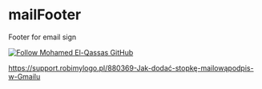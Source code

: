 # mailFooter
Footer for email sign
<!--
<iframe  frameborder="0" 
        style=" width: 100%; height: 100%;" src="https://github.com/informacja/mailFooter/blob/main/footer.html">
</iframe>
-->

[![Follow Mohamed El-Qassas GitHub](https://avatars.githubusercontent.com/u/49816567?s=96&v=4)](https://github.com/melqassas/)

https://support.robimylogo.pl/880369-Jak-dodać-stopkę-mailowąpodpis-w-Gmailu


